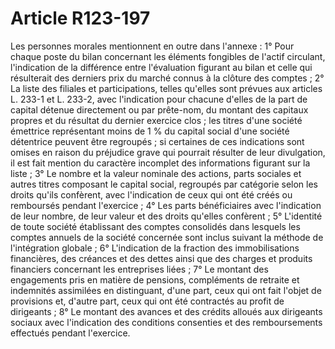 # Article R123-197

Les personnes morales mentionnent en outre dans l'annexe  :   1° Pour chaque poste du bilan concernant les éléments fongibles de l'actif circulant, l'indication de la différence entre l'évaluation figurant au bilan et celle qui résulterait des derniers prix du marché connus à la clôture des comptes ;   2° La liste des filiales et participations, telles qu'elles sont prévues aux articles L. 233-1 et L. 233-2, avec l'indication pour chacune d'elles de la part de capital détenue directement ou par prête-nom, du montant des capitaux propres et du résultat du dernier exercice clos ; les titres d'une société émettrice représentant moins de 1 % du capital social d'une société détentrice peuvent être regroupés ; si certaines de ces indications sont omises en raison du préjudice grave qui pourrait résulter de leur divulgation, il est fait mention du caractère incomplet des informations figurant sur la liste ;   3° Le nombre et la valeur nominale des actions, parts sociales et autres titres composant le capital social, regroupés par catégorie selon les droits qu'ils confèrent, avec l'indication de ceux qui ont été créés ou remboursés pendant l'exercice ;   4° Les parts bénéficiaires avec l'indication de leur nombre, de leur valeur et des droits qu'elles confèrent ;   5° L'identité de toute société établissant des comptes consolidés dans lesquels les comptes annuels de la société concernée sont inclus suivant la méthode de l'intégration globale ;   6° L'indication de la fraction des immobilisations financières, des créances et des dettes ainsi que des charges et produits financiers concernant les entreprises liées ;   7° Le montant des engagements pris en matière de pensions, compléments de retraite et indemnités assimilées en distinguant, d'une part, ceux qui ont fait l'objet de provisions et, d'autre part, ceux qui ont été contractés au profit de dirigeants ;   8° Le montant des avances et des crédits alloués aux dirigeants sociaux avec l'indication des conditions consenties et des remboursements effectués pendant l'exercice.